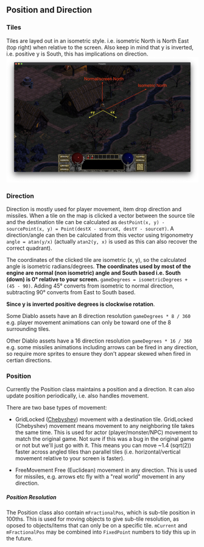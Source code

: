 ## Position and Direction

### Tiles
Tiles are layed out in an isometric style. i.e. isometric North is North East (top right) when relative to the screen.
Also keep in mind that y is inverted, i.e. positive y is South, this has implications on direction.
![Image](ScreenshotShowingTiles.png?raw=true "Title")

### Direction
Direction is mostly used for player movement, item drop direction and missiles.
When a tile on the map is clicked a vector between the source tile and the destination tile can be calculated as `destPoint(x, y) - sourcePoint(x, y) = Point(destX - sourceX, destY - sourceY)`.
A direction/angle can then be calculated from this vector using trigonometry `angle = atan(y/x)` (actually `atan2(y, x)` is used as this can also recover the correct quadrant).

The coordinates of the clicked tile are isometric (x, y), so the calculated angle is isometric radians/degrees. **The coordinates used by most of the engine are normal (non isometric) angle and South based i.e. South (down) is 0° relative to your screen.** `gameDegrees = isometricDegrees + (45 - 90)`. Adding 45° converts from isometric to normal direction, subtracting 90° converts from East to South based.

**Since y is inverted positive degrees is clockwise rotation**.

Some Diablo assets have an 8 direction resolution `gameDegrees * 8 / 360` e.g. player movement animations can only be toward one of the 8 surrounding tiles.

Other Diablo assets have a 16 direction resolution `gameDegrees * 16 / 360` e.g. some missiles animations including arrows can be fired in any direction, so require more sprites to ensure they don't appear skewed when fired in certian directions.

### Position
Currently the Position class maintains a position and a direction. It can also update position periodically, i.e. also handles movement.

There are two base types of movement:
* GridLocked ([Chebyshev](https://en.wikipedia.org/wiki/Chebyshev_distance)) movement with a destination tile.
GridLocked (Chebyshev) movement means movement to any neighboring tile takes the same time.
This is used for actor (player/monster/NPC) movement to match the original game.
Not sure if this was a bug in the original game or not but we'll just go with it.
This means you can move ~1.4 (sqrt(2)) faster across angled tiles than parallel tiles (i.e. horizontal/vertical movement relative to your screen is faster).

* FreeMovement
Free (Euclidean) movement in any direction.
This is used for missiles, e.g. arrows etc fly with a "real world" movement in any direction.

##### Position Resolution
The Position class also contain `mFractionalPos`, which is sub-tile position in 100ths. This is used for moving objects to give sub-tile resolution, as oposed to objects/items that can only be on a specific tile. `mCurrent` and `mFractionalPos` may be combined into `FixedPoint` numbers to tidy this up in the future.

